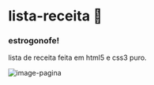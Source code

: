 # lista-receita :chicken:

### estrogonofe!

lista de receita feita em html5 e css3 puro.

![image-pagina](https://user-images.githubusercontent.com/104743286/196498863-24eea49a-7fbf-445c-83e2-b1383ee752b4.png)


